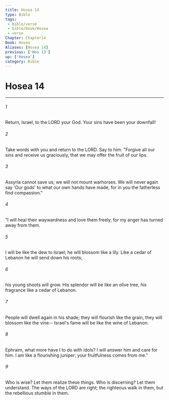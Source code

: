 ```yaml
---
title: Hosea 14
type: Bible
tags:
 - bible/verse
 - bible/book/Hosea
 - verse
Chapter: Chapter14
Book: Hosea
Aliases: [Hosea 14]
previous: ['Hos 13']
up: ['Hosea']
category: Bible
---
```

# Hosea 14

***


###### 1 
Return, Israel, to the LORD your God. Your sins have been your downfall! 

###### 2 
Take words with you and return to the LORD. Say to him: "Forgive all our sins and receive us graciously, that we may offer the fruit of our lips. 

###### 3 
Assyria cannot save us; we will not mount warhorses. We will never again say 'Our gods' to what our own hands have made, for in you the fatherless find compassion." 

###### 4 
"I will heal their waywardness and love them freely, for my anger has turned away from them. 

###### 5 
I will be like the dew to Israel; he will blossom like a lily. Like a cedar of Lebanon he will send down his roots; 

###### 6 
his young shoots will grow. His splendor will be like an olive tree, his fragrance like a cedar of Lebanon. 

###### 7 
People will dwell again in his shade; they will flourish like the grain, they will blossom like the vine-- Israel's fame will be like the wine of Lebanon. 

###### 8 
Ephraim, what more have I to do with idols? I will answer him and care for him. I am like a flourishing juniper; your fruitfulness comes from me." 

###### 9 
Who is wise? Let them realize these things. Who is discerning? Let them understand. The ways of the LORD are right; the righteous walk in them, but the rebellious stumble in them. 
